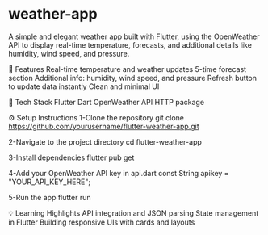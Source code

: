 # weather-app
A simple and elegant weather app built with Flutter, using the OpenWeather API to display real-time temperature, forecasts, and additional details like humidity, wind speed, and pressure.

🚀 Features
Real-time temperature and weather updates
5-time forecast section
Additional info: humidity, wind speed, and pressure
Refresh button to update data instantly
Clean and minimal UI

🧠 Tech Stack
Flutter
Dart
OpenWeather API
HTTP package

⚙️ Setup Instructions
1-Clone the repository
git clone https://github.com/yourusername/flutter-weather-app.git

2-Navigate to the project directory
cd flutter-weather-app

3-Install dependencies
flutter pub get

4-Add your OpenWeather API key in api.dart
const String apikey = "YOUR_API_KEY_HERE";


5-Run the app
flutter run

💡 Learning Highlights
API integration and JSON parsing
State management in Flutter
Building responsive UIs with cards and layouts
